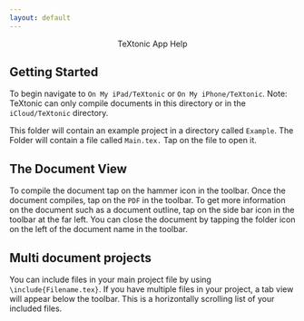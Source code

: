 ```yaml
---
layout: default
---
```


<center>
<div class="appDescriptionContainer">
    <p class ="appDescription">
      TeXtonic App Help
    </p>
</div>
</center>

<style>
.text{
  max-width: 600px;
 margin: 10px auto;
 padding: 20px;
}
#p1{
  padding: 15px;
}
</style>


## Getting Started

To begin navigate to `On My iPad/TeXtonic` or `On My iPhone/TeXtonic`. Note: TeXtonic can only compile documents in this directory or in the `iCloud/TeXtonic` directory.

This folder will contain an example project in a directory called `Example`. The Folder will contain a file called `Main.tex.` Tap on the file to open it. 

## The Document View

To compile the document tap on the hammer icon in the toolbar. Once the document compiles, tap on the `PDF` in the toolbar. To get more information on the document such as a document outline, tap on the side bar icon in the toolbar at the far left. You can close the document by tapping the folder icon on the left of the document name in the toolbar. 

## Multi document projects

You can include files in your main project file by using `\include{Filename.tex}`. If you have multiple files in your project, a tab view will appear below the toolbar. This is a horizontally scrolling list of your included files.

